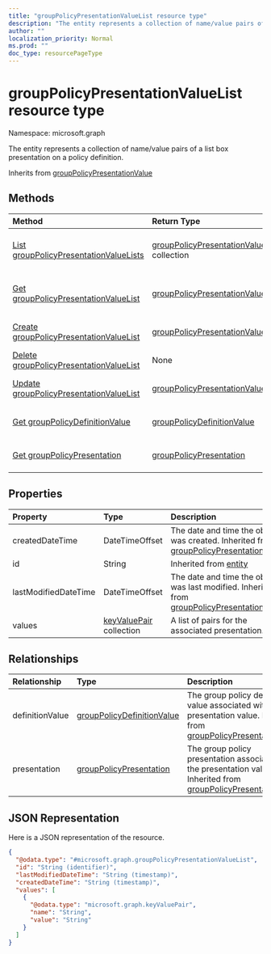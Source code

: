 ```yaml
---
title: "groupPolicyPresentationValueList resource type"
description: "The entity represents a collection of name/value pairs of a list box presentation on a policy definition."
author: ""
localization_priority: Normal
ms.prod: ""
doc_type: resourcePageType
---
```


# groupPolicyPresentationValueList resource type


Namespace: microsoft.graph

The entity represents a collection of name/value pairs of a list box presentation on a policy definition.


Inherits from [groupPolicyPresentationValue](../resources/grouppolicypresentationvalue.md)

## Methods
|Method|Return Type|Description|
|:---|:---|:---|
|[List groupPolicyPresentationValueLists](../api/grouppolicypresentationvaluelist-list.md)|[groupPolicyPresentationValueList](../resources/grouppolicypresentationvaluelist.md) collection|List properties and relationships of the [groupPolicyPresentationValueList](../resources/grouppolicypresentationvaluelist.md) objects.|
|[Get groupPolicyPresentationValueList](../api/grouppolicypresentationvaluelist-get.md)|[groupPolicyPresentationValueList](../resources/grouppolicypresentationvaluelist.md)|Read properties and relationships of the [groupPolicyPresentationValueList](../resources/grouppolicypresentationvaluelist.md) object.|
|[Create groupPolicyPresentationValueList](../api/grouppolicypresentationvaluelist-create.md)|[groupPolicyPresentationValueList](../resources/grouppolicypresentationvaluelist.md)|Create a new [groupPolicyPresentationValueList](../resources/grouppolicypresentationvaluelist.md) object.|
|[Delete groupPolicyPresentationValueList](../api/grouppolicypresentationvaluelist-delete.md)|None|Deletes a [groupPolicyPresentationValueList](../resources/grouppolicypresentationvaluelist.md).|
|[Update groupPolicyPresentationValueList](../api/grouppolicypresentationvaluelist-update.md)|[groupPolicyPresentationValueList](../resources/grouppolicypresentationvaluelist.md)|Update the properties of a [groupPolicyPresentationValueList](../resources/grouppolicypresentationvaluelist.md) object.|
|[Get groupPolicyDefinitionValue](../api/grouppolicydefinitionvalue-get.md)|[groupPolicyDefinitionValue](../resources/grouppolicydefinitionvalue.md)|Read properties and relationships of the [groupPolicyDefinitionValue](../resources/grouppolicydefinitionvalue.md) object.|
|[Get groupPolicyPresentation](../api/grouppolicypresentation-get.md)|[groupPolicyPresentation](../resources/grouppolicypresentation.md)|Read properties and relationships of the [groupPolicyPresentation](../resources/grouppolicypresentation.md) object.|

## Properties
|Property|Type|Description|
|:---|:---|:---|
|createdDateTime|DateTimeOffset|The date and time the object was created. Inherited from [groupPolicyPresentationValue](../resources/grouppolicypresentationvalue.md)|
|id|String| Inherited from [entity](../resources/entity.md)|
|lastModifiedDateTime|DateTimeOffset|The date and time the object was last modified. Inherited from [groupPolicyPresentationValue](../resources/grouppolicypresentationvalue.md)|
|values|[keyValuePair](../resources/keyvaluepair.md) collection|A list of pairs for the associated presentation.|

## Relationships
|Relationship|Type|Description|
|:---|:---|:---|
|definitionValue|[groupPolicyDefinitionValue](../resources/grouppolicydefinitionvalue.md)|The group policy definition value associated with the presentation value. Inherited from [groupPolicyPresentationValue](../resources/grouppolicypresentationvalue.md)|
|presentation|[groupPolicyPresentation](../resources/grouppolicypresentation.md)|The group policy presentation associated with the presentation value. Inherited from [groupPolicyPresentationValue](../resources/grouppolicypresentationvalue.md)|

## JSON Representation
Here is a JSON representation of the resource.
<!-- {
  "blockType": "resource",
  "keyProperty": "id",
  "@odata.type": "microsoft.graph.groupPolicyPresentationValueList",
  "baseType": "microsoft.graph.groupPolicyPresentationValue",
  "openType": false
}
-->
``` json
{
  "@odata.type": "#microsoft.graph.groupPolicyPresentationValueList",
  "id": "String (identifier)",
  "lastModifiedDateTime": "String (timestamp)",
  "createdDateTime": "String (timestamp)",
  "values": [
    {
      "@odata.type": "microsoft.graph.keyValuePair",
      "name": "String",
      "value": "String"
    }
  ]
}
```

